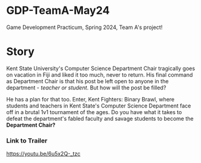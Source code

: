 # GDP-TeamA-May24
Game Development Practicum, Spring 2024, Team A's project! 

# Story
Kent State University's Computer Science Department Chair tragically goes on vacation in Fiji and liked it too much, never to return. His final command as Department Chair is that his post be left open to anyone in the department - _teacher or student_. But how will the post be filled?

He has a plan for that too. Enter, Kent Fighters: Binary Brawl, where students and teachers in Kent State's Computer Science Department face off in a brutal 1v1 tournament of the ages. Do you have what it takes to defeat the department's fabled faculty and savage students to become the **Department Chair?**

### Link to Trailer
https://youtu.be/6u5x2Q-_tzc
